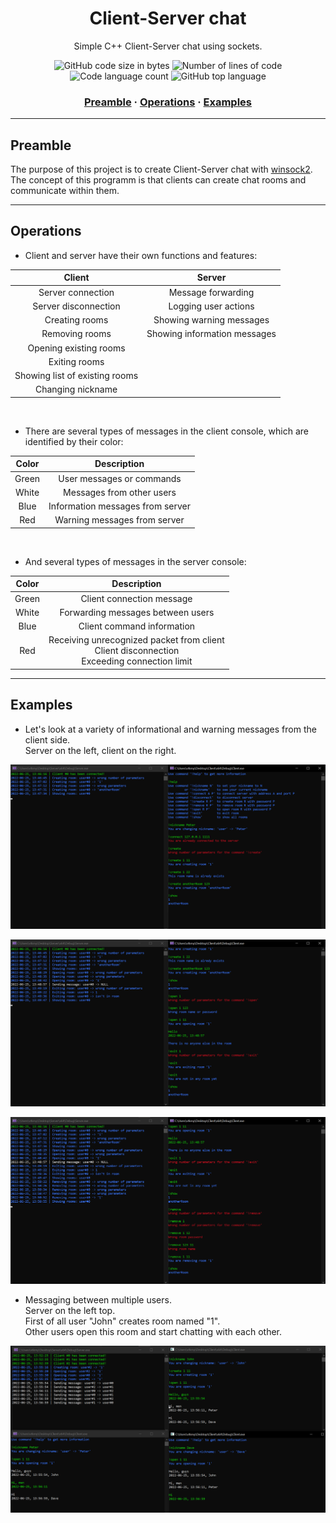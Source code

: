 <h1 align="center">
	Client-Server chat
</h1>

<p align="center">
	Simple C++ Client-Server chat using sockets.
</p>

<p align="center">
	<img alt="GitHub code size in bytes" src="https://img.shields.io/github/languages/code-size/haimasker/Client-Server-chat?color=blue" />
	<img alt="Number of lines of code" src="https://img.shields.io/tokei/lines/github/haimasker/Client-Server-chat?color=blue" />
	<img alt="Code language count" src="https://img.shields.io/github/languages/count/haimasker/Client-Server-chat?color=blue" />
	<img alt="GitHub top language" src="https://img.shields.io/github/languages/top/haimasker/Client-Server-chat?color=blue" />
</p>

<h3 align="center">
	<a href="#preamble">Preamble</a>
	<span> · </span>
	<a href="#operations">Operations</a>
	<span> · </span>
	<a href="#examples">Examples</a>
</h3>

---

<a name="preamble"></a>
## Preamble

The purpose of this project is to create Client-Server chat with [winsock2](https://docs.microsoft.com/en-us/windows/win32/api/winsock2/). <br>
The concept of this programm is that clients can create chat rooms and communicate within them.

---

<a name="operations"></a>
## Operations

* Сlient and server have their own functions and features:

| Client                         | Server                       |
|:------------------------------:|:----------------------------:|
| Server connection              | Message forwarding           |
| Server disconnection           | Logging user actions         |
| Creating rooms                 | Showing warning messages     |
| Removing rooms                 | Showing information messages |
| Opening existing rooms         |                              |
| Exiting rooms                  |                              |
| Showing list of existing rooms |                              |
| Changing nickname              |                              |

<br>

* There are several types of messages in the client console, which are identified by their color:

| Color | Description                      |
|:-----:|:--------------------------------:|
| Green | User messages or commands        |
| White | Messages from other users        |
| Blue  | Information messages from server |
| Red   | Warning messages from server     |

<br>

* And several types of messages in the server console:

| Color | Description                                                                                         |
|:-----:|:---------------------------------------------------------------------------------------------------:|
| Green | Client connection message                                                                           |
| White | Forwarding messages between users                                                                   |
| Blue  | Client command information                                                                          |
| Red   | Receiving unrecognized packet from client <br> Client disconnection <br> Exceeding connection limit |

---

<a name="examples"></a>
## Examples

* Let's look at a variety of informational and warning messages from the client side. <br> Server on the left, client on the right. <br>

![1](https://github.com/Haimasker/Client-Server-chat/blob/master/images/1.png) <br>

![2](https://github.com/Haimasker/Client-Server-chat/blob/master/images/2.png) <br>

![3](https://github.com/Haimasker/Client-Server-chat/blob/master/images/3.png) <br>

* Messaging between multiple users. <br> Server on the left top. <br>
First of all user "John" creates room named "1". <br>
Other users open this room and start chatting with each other. <br>

![4](https://github.com/Haimasker/Client-Server-chat/blob/master/images/4.png) <br>
